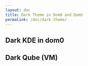 ```yaml
---
layout: doc
title: Dark Theme in Dom0 and DomU
permalink: /doc/dark-theme/
---
```


Dark KDE in dom0
----------------




Dark Qube (VM)
--------------
